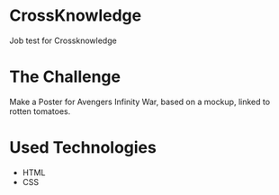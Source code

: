 # CrossKnowledge
Job test for Crossknowledge 

# The Challenge

Make a Poster for Avengers Infinity War, based on a mockup, linked to rotten tomatoes.

# Used Technologies
- HTML
- CSS
